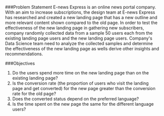 ###Problem Statement
E-news Express is an online news portal company. With an aim to increase subscriptions, the design team at E-news Express has researched and created a new landing page that has a new outline and more relevant content shown compared to the old page. In order to test the effectiveness of the new landing page in gathering new subscribers, company randomly collected data from a sample 50 users each from the existing landing page users and the new landing page users. Company's Data Science team need to analyze the collected samples and determine the effectiveness of the new landing page as wells derive other insights and recommendations.

###Objectives

1. Do the users spend more time on the new landing page than on the existing landing page?
1. Is the conversion rate (the proportion of users who visit the landing page and get converted) for the new page greater than the conversion rate for the old page?
1. Does the converted status depend on the preferred language?
1. Is the time spent on the new page the same for the different language users?
